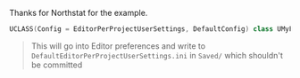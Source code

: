 
Thanks for Northstat for the example.
```cpp
UCLASS(Config = EditorPerProjectUserSettings, DefaultConfig) class UMyFrameworkLocalDevSettings : public UDeveloperSettings
```
> This will go into Editor preferences and write to `DefaultEditorPerProjectUserSettings.ini` in `Saved/` which shouldn't be committed

